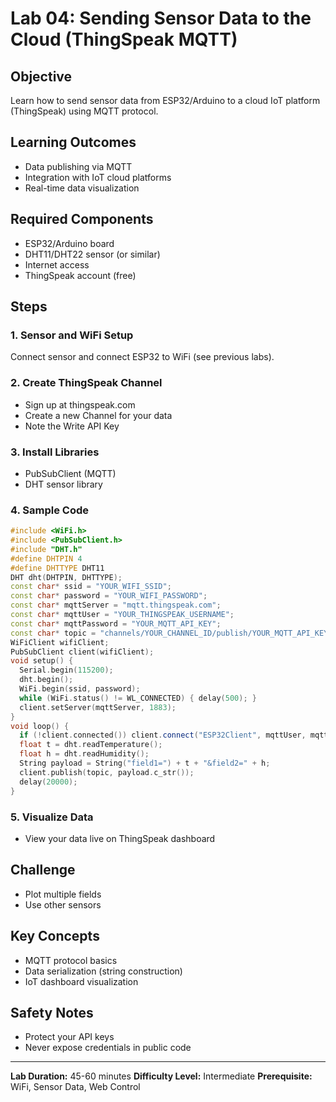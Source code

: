 # Lab 04: Sending Sensor Data to the Cloud (ThingSpeak MQTT)

## Objective
Learn how to send sensor data from ESP32/Arduino to a cloud IoT platform (ThingSpeak) using MQTT protocol.

## Learning Outcomes
- Data publishing via MQTT
- Integration with IoT cloud platforms
- Real-time data visualization

## Required Components
- ESP32/Arduino board
- DHT11/DHT22 sensor (or similar)
- Internet access
- ThingSpeak account (free)

## Steps
### 1. Sensor and WiFi Setup
Connect sensor and connect ESP32 to WiFi (see previous labs).

### 2. Create ThingSpeak Channel
- Sign up at thingspeak.com
- Create a new Channel for your data
- Note the Write API Key

### 3. Install Libraries
- PubSubClient (MQTT)
- DHT sensor library

### 4. Sample Code
```cpp
#include <WiFi.h>
#include <PubSubClient.h>
#include "DHT.h"
#define DHTPIN 4
#define DHTTYPE DHT11
DHT dht(DHTPIN, DHTTYPE);
const char* ssid = "YOUR_WIFI_SSID";
const char* password = "YOUR_WIFI_PASSWORD";
const char* mqttServer = "mqtt.thingspeak.com";
const char* mqttUser = "YOUR_THINGSPEAK_USERNAME";
const char* mqttPassword = "YOUR_MQTT_API_KEY";
const char* topic = "channels/YOUR_CHANNEL_ID/publish/YOUR_MQTT_API_KEY";
WiFiClient wifiClient;
PubSubClient client(wifiClient);
void setup() {
  Serial.begin(115200);
  dht.begin();
  WiFi.begin(ssid, password);
  while (WiFi.status() != WL_CONNECTED) { delay(500); }
  client.setServer(mqttServer, 1883);
}
void loop() {
  if (!client.connected()) client.connect("ESP32Client", mqttUser, mqttPassword);
  float t = dht.readTemperature();
  float h = dht.readHumidity();
  String payload = String("field1=") + t + "&field2=" + h;
  client.publish(topic, payload.c_str());
  delay(20000);
}
```

### 5. Visualize Data
- View your data live on ThingSpeak dashboard

## Challenge
- Plot multiple fields
- Use other sensors

## Key Concepts
- MQTT protocol basics
- Data serialization (string construction)
- IoT dashboard visualization

## Safety Notes
- Protect your API keys
- Never expose credentials in public code

---
**Lab Duration:** 45-60 minutes
**Difficulty Level:** Intermediate
**Prerequisite:** WiFi, Sensor Data, Web Control